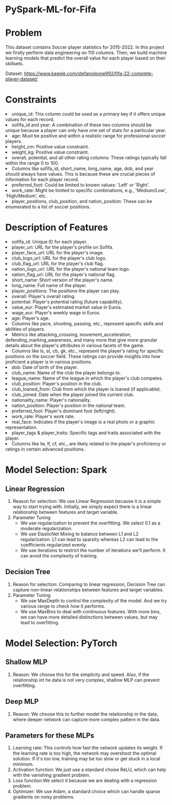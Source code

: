 # PySpark-ML-for-Fifa

# Problem
This dataset contains Soccer player statistics for 2015-2022. In this project we firstly perform data engineering on 110 columns. Then, we build machine learning models that predict the overall value for each player based on their skillsets.

Dataset: https://www.kaggle.com/stefanoleone992/fifa-22-complete-player-dataset/

# Constraints
<li>unique_id: This column could be used as a primary key if it offers unique values for each record.</li>
<li>sofifa_id and year: A combination of these two columns should be unique because a player can only have one set of stats for a particular year.</li>
<li>age: Must be positive and within a realistic range for professional soccer players.</li>
<li>height_cm: Positive value constraint.</li>
<li>weight_kg: Positive value constraint.</li>
<li>overall, potential, and all other rating columns: These ratings typically fall within the range 0 to 100.</li>
<li>Columns like sofifa_id, short_name, long_name, age, dob, and year should always have values. This is because these are crucial pieces of information for each player record.</li>
<li>preferred_foot: Could be limited to known values: 'Left' or 'Right'.</li>
<li>work_rate: Might be limited to specific combinations, e.g., 'Medium/Low', 'High/Medium', etc.</li>
<li>player_positions, club_position, and nation_position: These can be enumerated to a list of soccer positions.</li>

# Description of Features
<li>sofifa_id: Unique ID for each player.</li>
<li>player_url: URL for the player's profile on Sofifa.</li>
<li>player_face_url: URL for the player's image.</li>
<li>club_logo_url: URL for the player's club logo.</li>
<li>club_flag_url: URL for the player's club flag.</li>
<li>nation_logo_url: URL for the player's national team logo.</li>
<li>nation_flag_url: URL for the player's national flag.</li>
<li>short_name: Short version of the player's name.</li>
<li>long_name: Full name of the player.</li>
<li>player_positions: The positions the player can play.</li>
<li>overall: Player's overall rating.</li>
<li>potential: Player's potential rating (future capability).</li>
<li>value_eur: Player's estimated market value in Euros.</li>
<li>wage_eur: Player's weekly wage in Euros.</li>
<li>age: Player's age.</li>
<li>Columns like pace, shooting, passing, etc., represent specific skills and abilities of players.</li>
<li>Metrics like attacking_crossing, movement_acceleration, defending_marking_awareness, and many more that give more granular details about the player's attributes in various facets of the game.</li>
<li>Columns like ls, st, cb, gk, etc., represent the player's rating for specific positions on the soccer field. These ratings can provide insights into how proficient a player is in various positions.</li>
<li>dob: Date of birth of the player.</li>
<li>club_name: Name of the club the player belongs to.</li>
<li>league_name: Name of the league in which the player's club competes.</li>
<li>club_position: Player's position in the club.</li>
<li>club_loaned_from: Club from which the player is loaned (if applicable).</li>
<li>club_joined: Date when the player joined the current club.</li>
<li>nationality_name: Player's nationality.</li>
<li>nation_position: Player's position in the national team.</li>
<li>preferred_foot: Player's dominant foot (left/right).</li>
<li>work_rate: Player's work rate.</li>
<li>real_face: Indicates if the player's image is a real photo or a graphic representation.</li>
<li>player_tags & player_traits: Specific tags and traits associated with the player.</li>
<li>Columns like lw, lf, cf, etc., are likely related to the player's proficiency or ratings in certain advanced positions.</li>

# Model Selection: Spark
## Linear Regression
1. Reason for selection: We use Linear Regression because it is a simple way to start trying with. Initially, we simply expect there is a linear relationship between features and target variable.
2. Parameter Tuning
   - We use regularization to prevent the overfitting. We select 0.1 as a moderate regularization.
   - We use ElasticNet Mixing to balance between L1 and L2 regularization. L1 can lead to sparsity whereas L2 can lead to the coefficients regularized evenly.
   - We use iterations to restrict the number of iterations we'll perform. It can avoid the complexity of training.

## Decision Tree
1. Reason for selection: Comparing to linear regression, Decision Tree can capture non-linear relationships between features and target variables.
2. Parameter Tuning
   - We use MaxDepth to control the complexity of the model. And we try various range to check how it performs.
   - We use MaxBins to deal with continuous features. With more bins, we can have more detailed distinctions between values, but may lead to overfitting.
  
# Model Selection: PyTorch
## Shallow MLP
1. Reason: We choose this for the simplicity and speed. Also, if the relationship int he data is not very complex, shallow MLP can prevent overfitting.

## Deep MLP
1. Reason: We choose this to further model the relationship in the data, where deeper network can capture more complex pattern in the data.

## Parameters for these MLPs
1. Learning rate: This controls how fast the network updates its weight. If the learning rate is too high, the network may overshoot the optimal solution. If it's too low, training may be too slow or get stuck in a local minimum.
2. Activation function: We just use a standard choise ReLU, which can help with the vanishing gradient problem.
3. Loss function:We select it because we are dealing with a regression problem.
4. Optimizer: We use Adam, a standard choice which can handle sparse gradients on noisy problems.
